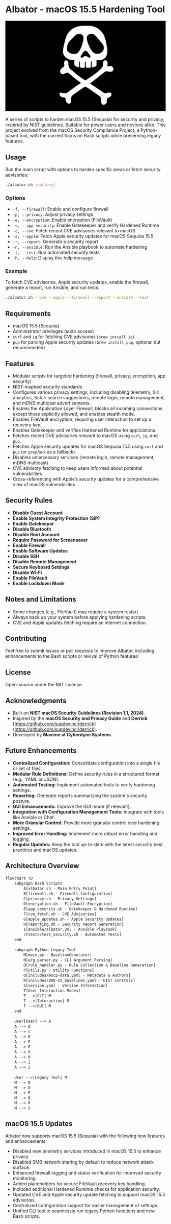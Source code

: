 # Albator - macOS 15.5 Hardening Tool

![Albator](albator.png)

A series of scripts to harden macOS 15.5 (Sequoia) for security and privacy, inspired by NIST guidelines. Suitable for power users and novices alike. This project evolved from the macOS Security Compliance Project, a Python-based tool, with the current focus on Bash scripts while preserving legacy features.

## Usage
Run the main script with options to harden specific areas or fetch security advisories:

```bash
./albator.sh [options]
```

### Options
- `-f, --firewall`: Enable and configure firewall
- `-p, --privacy`: Adjust privacy settings
- `-e, --encryption`: Enable encryption (FileVault)
- `-s, --app-security`: Enable Gatekeeper and verify Hardened Runtime
- `-c, --cve`: Fetch recent CVE advisories relevant to macOS
- `-a, --apple`: Fetch Apple security updates for macOS Sequoia 15.5
- `-r, --report`: Generate a security report
- `-n, --ansible`: Run the Ansible playbook to automate hardening
- `-t, --test`: Run automated security tests
- `-h, --help`: Display this help message

### Example
To fetch CVE advisories, Apple security updates, enable the firewall, generate a report, run Ansible, and run tests:

```bash
./albator.sh --cve --apple --firewall --report --ansible --test
```

## Requirements
- macOS 15.5 (Sequoia)
- Administrator privileges (sudo access)
- `curl` and `jq` for fetching CVE advisories (`brew install jq`)
- `pup` for parsing Apple security updates (`brew install pup`, optional but recommended)

## Features
- Modular scripts for targeted hardening (firewall, privacy, encryption, app security)
- NIST-inspired security standards
- Configures various privacy settings, including disabling telemetry, Siri analytics, Safari search suggestions, remote login, remote management, and mDNS multicast advertisements.
- Enables the Application Layer Firewall, blocks all incoming connections except those explicitly allowed, and enables stealth mode.
- Enables FileVault encryption, requiring user interaction to set up a recovery key.
- Enables Gatekeeper and verifies Hardened Runtime for applications.
- Fetches recent CVE advisories relevant to macOS using `curl`, `jq`, and `pup`.
- Fetches Apple security updates for macOS Sequoia 15.5 using `curl` and `pup` (or `grep`/`awk` as a fallback).
- Disables unnecessary services (remote login, remote management, mDNS multicast)
- CVE advisory fetching to keep users informed about potential vulnerabilities
- Cross-referencing with Apple’s security updates for a comprehensive view of macOS vulnerabilities

## Security Rules
- **Disable Guest Account**
- **Enable System Integrity Protection (SIP)**
- **Enable Gatekeeper**
- **Disable Bluetooth**
- **Disable Root Account**
- **Require Password for Screensaver**
- **Enable Firewall**
- **Enable Software Updates**
- **Disable SSH**
- **Disable Remote Management**
- **Secure Keyboard Settings**
- **Disable Wi-Fi**
- **Enable FileVault**
- **Enable Lockdown Mode**

## Notes and Limitations
- Some changes (e.g., FileVault) may require a system restart.
- Always back up your system before applying hardening scripts.
- CVE and Apple updates fetching require an internet connection.

## Contributing
Feel free to submit issues or pull requests to improve Albator, including enhancements to the Bash scripts or revival of Python features!

## License
Open-source under the MIT License.

## Acknowledgments
- Built on **NIST macOS Security Guidelines (Revision 1.1, 2024)**.
- Inspired by the **macOS Security and Privacy Guide** and **Derrick**: [https://github.com/supdevinci/derrick](https://github.com/supdevinci/derrick).
- Developed by **Maxime at Cyberdyne Systems**.

## Future Enhancements

- **Centralized Configuration:** Consolidate configuration into a single file or set of files.
- **Modular Rule Definitions:** Define security rules in a structured format (e.g., YAML or JSON).
- **Automated Testing:** Implement automated tests to verify hardening settings.
- **Reporting:** Generate reports summarizing the system's security posture.
- **GUI Enhancements:** Improve the GUI mode (if relevant).
- **Integration with Configuration Management Tools:** Integrate with tools like Ansible or Chef.
- **More Granular Control:** Provide more granular control over hardening settings.
- **Improved Error Handling:** Implement more robust error handling and logging.
- **Regular Updates:** Keep the tool up-to-date with the latest security best practices and macOS updates.

## Architecture Overview

```mermaid
flowchart TD
    subgraph Bash Scripts
        A[albator.sh - Main Entry Point]
        B[firewall.sh - Firewall Configuration]
        C[privacy.sh - Privacy Settings]
        D[encryption.sh - FileVault Encryption]
        E[app_security.sh - Gatekeeper & Hardened Runtime]
        F[cve_fetch.sh - CVE Advisories]
        G[apple_updates.sh - Apple Security Updates]
        H[reporting.sh - Security Report Generation]
        I[ansible/albator.yml - Ansible Playbook]
        J[tests/test_security.sh - Automated Tests]
    end

    subgraph Python Legacy Tool
        M[main.py - BaselineGenerator]
        N[arg_parser.py - CLI Argument Parsing]
        O[rule_handler.py - Rule Collection & Baseline Generation]
        P[utils.py - Utility Functions]
        Q[includes/mscp-data.yaml - Metadata & Authors]
        R[includes/800-53_baselines.yaml - NIST Controls]
        S[version.yaml - Version Information]
        T[User Interaction Modes]
        T -->|CLI| M
        T -->|Interactive| M
        T -->|GUI| M
    end

    User[User] --> A
    A --> B
    A --> C
    A --> D
    A --> E
    A --> F
    A --> G
    A --> H
    A --> I
    A --> J

    User -->|Legacy Tool| M
    M --> N
    M --> O
    M --> P
    M --> Q
    M --> R
    M --> S
```

## macOS 15.5 Updates

Albator now supports macOS 15.5 (Sequoia) with the following new features and enhancements:

- Disabled new telemetry services introduced in macOS 15.5 to enhance privacy.
- Disabled SMB network sharing by default to reduce network attack surface.
- Enhanced firewall logging and status verification for improved security monitoring.
- Added placeholders for secure FileVault recovery key handling.
- Included additional Hardened Runtime checks for application security.
- Updated CVE and Apple security update fetching to support macOS 15.5 advisories.
- Centralized configuration support for easier management of settings.
- Unified CLI tool to seamlessly run legacy Python functions and new Bash scripts.
